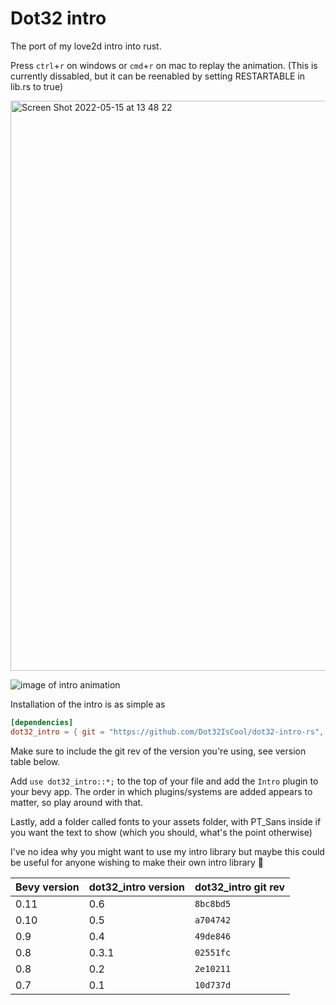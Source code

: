 # Dot32 intro

The port of my love2d intro into rust. 

Press `ctrl`+`r` on windows or `cmd`+`r` on mac to replay the animation. (This is currently dissabled, but it can be reenabled by setting RESTARTABLE in lib.rs to true)

<img width="912" alt="Screen Shot 2022-05-15 at 13 48 22" src="https://user-images.githubusercontent.com/61964090/168459582-38e43c84-8312-462d-8010-85e50251589c.png">

![image of intro animation](https://user-images.githubusercontent.com/61964090/168785042-728b8934-35aa-4af1-9c49-8634f00d8ce3.gif)

Installation of the intro is as simple as 
```toml
[dependencies]
dot32_intro = { git = "https://github.com/Dot32IsCool/dot32-intro-rs", rev = "8bc8bd5"}
```
Make sure to include the git rev of the version you're using, see version table below.

Add `use dot32_intro::*;` to the top of your file and add the `Intro` plugin to your bevy app. The order in which plugins/systems are added appears to matter, so play around with that. <br>

Lastly, add a folder called fonts to your assets folder, with PT_Sans inside if you want the text to show (which you should, what's the point otherwise)

I've no idea why you might want to use my intro library but maybe this could be useful for anyone wishing to make their own intro library 🗿

|Bevy version|dot32_intro version|dot32_intro git rev 
|---|---|---|
|0.11|0.6|`8bc8bd5`
|0.10|0.5|`a704742`
|0.9|0.4|`49de846`
|0.8|0.3.1|`02551fc`
|0.8|0.2|`2e10211`
|0.7|0.1|`10d737d`
